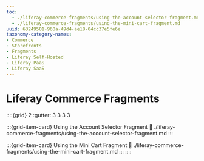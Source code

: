 ```yaml
---
toc:
  - ./liferay-commerce-fragments/using-the-account-selector-fragment.md
  - ./liferay-commerce-fragments/using-the-mini-cart-fragment.md
uuid: 63249501-960a-49d4-ae18-04cc37e5fe6e
taxonomy-category-names:
- Commerce
- Storefronts
- Fragments
- Liferay Self-Hosted
- Liferay PaaS
- Liferay SaaS
---
```

# Liferay Commerce Fragments

::::{grid} 2
:gutter: 3 3 3 3

:::{grid-item-card}  Using the Account Selector Fragment
:link: ./liferay-commerce-fragments/using-the-account-selector-fragment.md
:::

:::{grid-item-card}  Using the Mini Cart Fragment
:link: ./liferay-commerce-fragments/using-the-mini-cart-fragment.md
:::
::::

